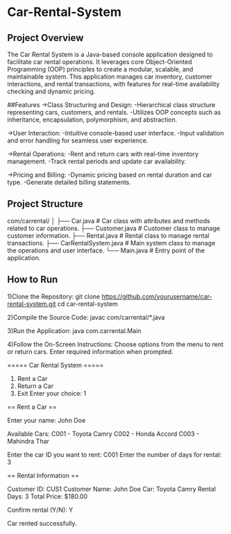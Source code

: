 # Car-Rental-System
## Project Overview
The Car Rental System is a Java-based console application designed to facilitate car rental operations. It leverages core Object-Oriented Programming (OOP) principles to create a modular, scalable, and maintainable system. This application manages car inventory, customer interactions, and rental transactions, with features for real-time availability checking and dynamic pricing.

##Features
->Class Structuring and Design:
  -Hierarchical class structure representing cars, customers, and rentals.
  -Utilizes OOP concepts such as inheritance, encapsulation, polymorphism, and abstraction.
  
->User Interaction:
  -Intuitive console-based user interface.
  -Input validation and error handling for seamless user experience.
  
->Rental Operations:
  -Rent and return cars with real-time inventory management.
  -Track rental periods and update car availability.
  
 ->Pricing and Billing:
  -Dynamic pricing based on rental duration and car type.
  -Generate detailed billing statements.

## Project Structure
  com/carrental/
│
├── Car.java          # Car class with attributes and methods related to car operations.
├── Customer.java     # Customer class to manage customer information.
├── Rental.java       # Rental class to manage rental transactions.
├── CarRentalSystem.java # Main system class to manage the operations and user interface.
└── Main.java         # Entry point of the application.

## How to Run
1)Clone the Repository:
  git clone https://github.com/yourusername/car-rental-system.git
cd car-rental-system

2)Compile the Source Code:
  javac com/carrental/*.java

3)Run the Application:
  java com.carrental.Main

4)Follow the On-Screen Instructions:
   Choose options from the menu to rent or return cars.
   Enter required information when prompted.

   ===== Car Rental System =====
1. Rent a Car
2. Return a Car
3. Exit
Enter your choice: 1

== Rent a Car ==

Enter your name: John Doe

Available Cars:
C001 - Toyota Camry
C002 - Honda Accord
C003 - Mahindra Thar

Enter the car ID you want to rent: C001
Enter the number of days for rental: 3

== Rental Information ==

Customer ID: CUS1
Customer Name: John Doe
Car: Toyota Camry
Rental Days: 3
Total Price: $180.00

Confirm rental (Y/N): Y

Car rented successfully.

